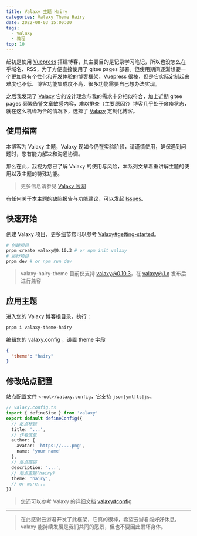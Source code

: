 ```yaml
---
title: Valaxy 主题 Hairy
categories: Valaxy Theme Hairy
date: 2022-08-03 15:00:00
tags:
  - valaxy
  - 教程
top: 10
---
```


<HairyImage class="rounded w-full h-150" fit="contain" src="https://user-images.githubusercontent.com/49724027/182444624-6228d153-94cb-461d-a5d8-be8535441fb6.png" />

起初是使用 [Vuepress](https://www.vuepress.cn/) 搭建博客，其主要目的是记录学习笔记，所以也没怎么在乎域名、RSS，为了方便直接使用了 gitee pages 部署。但使用期间逐渐想要一个更加具有个性化和开发体验的博客框架，[Vuepress](https://www.vuepress.cn/) 很棒，但是它实际定制起来难度也不低、博客功能集成度不高，很多功能需要自己想办法实现。

之后我发现了 [Valaxy](https://valaxy.site/) 它的设计理念与我的需求十分相似符合，加上近期 gitee pages 频繁告警文章敏感内容，难以排查（主要原因?）博客几乎处于瘫痪状态，就在这么机缘巧合的情况下，选择了 [Valaxy](https://valaxy.site/) 定制化博客。

<!-- more -->

<HairyImageGroup row="150px">
  <HairyImage src="https://user-images.githubusercontent.com/49724027/182445245-e4e0fcab-24fc-4cfa-9756-8cba44a4f6bb.png" />
  <HairyImage src="https://user-images.githubusercontent.com/49724027/182445323-5f7870e8-f21c-4bc5-ac87-a566e4b01c97.png" />
  <HairyImage src="https://user-images.githubusercontent.com/49724027/182445732-9678e9e9-3b6d-470b-b4c4-9b632b4984a0.png" />
  <HairyImage src="https://user-images.githubusercontent.com/49724027/182445776-148b6fed-c2db-4821-b57f-7fab053c87ca.png" />
  <HairyImage src="https://user-images.githubusercontent.com/49724027/182445825-2a036954-b604-4037-b21c-bdcb9b2182a2.png" />
  <HairyImage src="https://user-images.githubusercontent.com/49724027/182445873-19270c4c-bee6-4652-b7ac-7a5ebf2565a9.png" />
  <HairyImage src="https://user-images.githubusercontent.com/49724027/182446015-021eb02f-570d-4c3c-8801-c02343ced0b8.png" />
</HairyImageGroup>


## 使用指南

本博客为 Valaxy 主题，Valaxy 现如今仍在实验阶段，请谨慎使用，确保遇到问题时，您有能力解决和沟通协调。

那么在此，我视为您已了解 Valaxy 的使用与风险，本系列文章着重讲解主题的使用以及主题的特殊功能。

> 更多信息请参见 [Valaxy 官网](https://valaxy.site/)

有任何关于本主题的缺陷报告与功能建议，可以发起 [Issues](https://github.com/TuiMao233/valaxy-theme-hairy/issues)。

## 快速开始

创建 Valaxy 项目，更多细节您可以参考 [Valaxy#getting-started](https://valaxy.site/guide/getting-started)。

```sh
# 创建项目
pnpm create valaxy@0.10.3 # or npm init valaxy
# 运行项目
pnpm dev # or npm run dev
```
> valaxy-hairy-theme 目前仅支持 valaxy@0.10.3，在 valaxy@1.x 发布后进行兼容

## 应用主题

进入您的 Valaxy 博客根目录，执行：

```sh
pnpm i valaxy-theme-hairy
```

编辑您的 valaxy.config ，设置 theme 字段

```json
{
  "theme": "hairy"
}
```

## 修改站点配置

站点配置文件 `<root>/valaxy.config`，它支持 `json|yml|ts|js`。

```ts
// valaxy.config.ts
import { defineSite } from 'valaxy'
export default defineConfig({
  // 站点标题
  title: '...',
  // 作者信息
  author: {
    avatar: 'https://....png',
    name: 'your name'
  },
  // 站点描述
  description: '...',
  // 站点主题(hairy)
  theme: 'hairy',
  // or more...
})
```

> 您还可以参考 Valaxy 的详细文档 [valaxy#config](https://valaxy.site/guide/getting-started)

---

> 在此感谢云游君开发了此框架，它真的很棒，希望云游君能好好休息，valaxy 能持续发展是我们共同的愿景，但也不要因此累坏身体。
